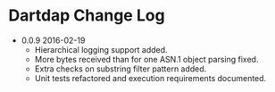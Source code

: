 # Dartdap Change Log

* 0.0.9 2016-02-19
    - Hierarchical logging support added.
    - More bytes received than for one ASN.1 object parsing fixed.
    - Extra checks on substring filter pattern added.
    - Unit tests refactored and execution requirements documented.

